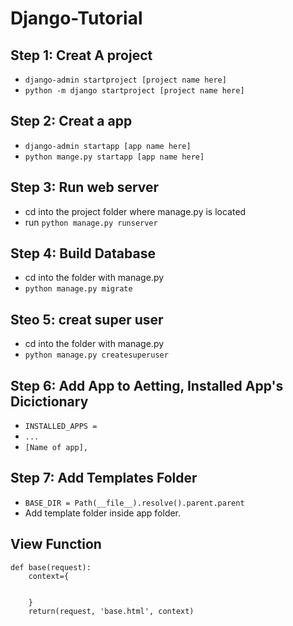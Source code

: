 # Django-Tutorial

## Step 1: Creat A project
- `django-admin startproject [project name here]`
- `python -m django startproject [project name here]`

## Step 2: Creat a app
- `django-admin startapp [app name here]`
- `python mange.py startapp [app name here]`

## Step 3: Run web server
- cd into the project folder where manage.py is located
- run `python manage.py runserver`

## Step 4: Build Database
- cd into the folder with manage.py
- `python manage.py migrate`

## Steo 5: creat super user
- cd into the folder with manage.py
- `python manage.py createsuperuser`

## Step 6: Add App to Aetting, Installed App's Dicictionary
- `INSTALLED_APPS =`
- `...`
- `[Name of app],`

## Step 7: Add Templates Folder
- `BASE_DIR = Path(__file__).resolve().parent.parent`
- Add template folder inside app folder.

## View Function
``` pythom
def base(request):
    context={


    }
    return(request, 'base.html', context)
```

